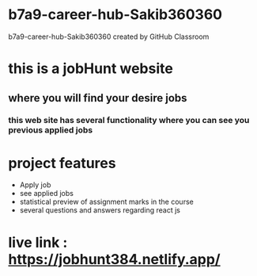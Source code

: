 # b7a9-career-hub-Sakib360360
b7a9-career-hub-Sakib360360 created by GitHub Classroom

# this is a jobHunt website 
## where you will find your desire jobs
### this web site has several functionality where you can see you previous applied jobs 
# project features
* Apply job
* see applied jobs
* statistical preview of assignment marks in the course
* several questions and answers regarding react js

# live link : https://jobhunt384.netlify.app/
